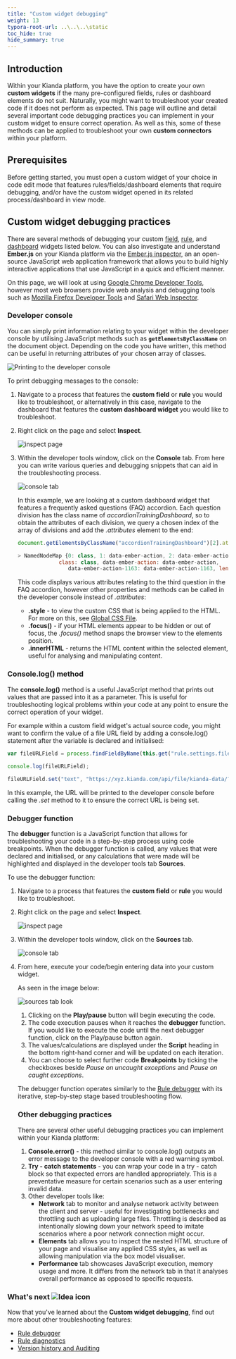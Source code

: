 ```yaml
---
title: "Custom widget debugging"
weight: 13
typora-root-url: ..\..\..\static
toc_hide: true
hide_summary: true
---
```


## Introduction

Within your Kianda platform, you have the option to create your own **custom widgets** if the many pre-configured fields, rules or dashboard elements do not suit. Naturally, you might want to troubleshoot your created code if it does not perform as expected. This page will outline and detail several important code debugging practices you can implement in your custom widget to ensure correct operation. As well as this, some of these methods can be applied to troubleshoot your own **custom connectors** within your platform.

## Prerequisites

Before getting started, you must open a custom widget of your choice in code edit mode that features rules/fields/dashboard elements that require debugging, and/or have the custom widget opened in its related process/dashboard in view mode.



## Custom widget debugging practices

There are several methods of debugging your custom [field](/docs/low-code/field-widget/), [rule](/docs/low-code/rule-widget/),  and [dashboard](/docs/low-code/dashboard-widget/) widgets listed below. You can also investigate and understand **Ember.js** on your Kianda platform via the [Ember.js inspector](/docs/low-code/using-the-ember-inspector/), an an open-source JavaScript web application framework that allows you to build highly interactive applications that use JavaScript in a quick and efficient manner.

On this page, we will look at using [Google Chrome Developer Tools](https://developer.chrome.com/docs/devtools/), however most web browsers provide web analysis and debugging tools such as [Mozilla Firefox Developer Tools](https://www.mozilla.org/en-US/firefox/developer/) and [Safari Web Inspector](https://developer.apple.com/library/archive/documentation/NetworkingInternetWeb/Conceptual/Web_Inspector_Tutorial/Introduction/Introduction.html#//apple_ref/doc/uid/TP40017576-CH1-SW1).



### Developer console

You can simply print information relating to your widget within the developer console by utilising JavaScript methods such as **`getElementsByClassName`** on the document object. Depending on the code you have written, this method can be useful in returning attributes of your chosen array of classes.

![Printing to the developer console](/images/developer-console-debug.png)

To print debugging messages to the console:

1. Navigate to a process that features the **custom field** or **rule** you would like to troubleshoot, or alternatively in this case, navigate to the dashboard that features the **custom dashboard widget** you would like to troubleshoot.

2. Right click on the page and select **Inspect**.

   ![inspect page](/images/inspect.png)

3. Within the developer tools window, click on the **Console** tab. From here you can write various queries and debugging snippets that can aid in the troubleshooting process.

   ![console tab](/images/console-tab.png)

   In this example, we are looking at a custom dashboard widget that features a frequently asked questions (FAQ) accordion. Each question division has the class name of *accordionTrainingDashboard*, so to obtain the attributes of each division, we query a chosen index of the array of divisions and add the *.attributes* element to the end:

   ```javascript
   document.getElementsByClassName("accordionTrainingDashboard")[2].attributes;
   
   > NamedNodeMap {0: class, 1: data-ember-action, 2: data-ember-action-1163, 
       			class: class, data-ember-action: data-ember-action, 
                   data-ember-action-1163: data-ember-action-1163, length: 3}
   ```

   This code displays various attributes relating to the third question in the FAQ accordion, however other properties and methods can be called in the developer console instead of *.attributes*:
   
   * **.style** - to view the custom CSS that is being applied to the HTML. For more on this, see [Global CSS File](/docs/low-code/global-css/).
   * **.focus()** - if your HTML elements appear to be hidden or out of focus, the *.focus()* method snaps the browser view to the elements position.
   * **.innerHTML** - returns the HTML content within the selected element, useful for analysing and manipulating content.



### Console.log() method

The **console.log()** method is a useful JavaScript method that prints out values that are passed into it as a parameter. This is useful for troubleshooting logical problems within your code at any point to ensure the correct operation of your widget.

For example within a custom field widget's actual source code, you might want to confirm the value of a file URL field by adding a console.log() statement after the variable is declared and initialised:

```javascript
var fileURLField = process.findFieldByName(this.get("rule.settings.fileURL.name"));

console.log(fileURLField);
 
fileURLField.set("text", "https://xyz.kianda.com/api/file/kianda-data/?file="+sourceField.data.value[0].fileUrl);
```

In this example, the URL will be printed to the developer console before calling the *.set* method to it to ensure the correct URL is being set.

### Debugger function

The **debugger** function is a JavaScript function that allows for troubleshooting your code in a step-by-step process using code breakpoints. When the debugger function is called, any values that were declared and initialised, or any calculations that were made will be highlighted and displayed in the developer tools tab **Sources**.

To use the debugger function:

1. Navigate to a process that features the **custom field** or **rule** you would like to troubleshoot.

2. Right click on the page and select **Inspect**.

   ![inspect page](/images/inspect.png)

3. Within the developer tools window, click on the **Sources** tab.

   ![console tab](/images/source-tab.png)

4. From here, execute your code/begin entering data into your custom widget.

   As seen in the image below:

   ![sources tab look](/images/sources-tab4.png)

   1. Clicking on the **Play/pause** button will begin executing the code. 
   2. The code execution pauses when it reaches the **debugger** function. If you would like to execute the code until the next debugger function, click on the Play/pause button again.
   3. The values/calculations are displayed under the **Script** heading in the bottom right-hand corner and will be updated on each iteration.
   4. You can choose to select further code **Breakpoints** by ticking the checkboxes beside *Pause on uncaught exceptions* and *Pause on caught exceptions*.
   
   The debugger function operates similarly to the [Rule debugger](/docs/troubleshooting/rule-debugger) with its iterative, step-by-step stage based troubleshooting flow.
   
   
   
   ### Other debugging practices
   
   There are several other useful debugging practices you can implement within your Kianda platform:
   
   1. **Console.error()** - this method similar to console.log() outputs an error message to the developer console with a red warning symbol.
   2. **Try - catch statements** - you can wrap your code in a try - catch block so that expected errors are handled appropriately. This is a preventative measure for certain scenarios such as a user entering invalid data. 
   3. Other developer tools like:
      * **Network** tab to monitor and analyse network activity between the client and server - useful for investigating bottlenecks and throttling such as uploading large files. Throttling is described as intentionally slowing down your network speed to imitate scenarios where a poor network connection might occur.
      * **Elements** tab allows you to inspect the nested HTML structure of your page and visualise any applied CSS styles, as well as allowing manipulation via the box model visualiser.
      * **Performance** tab showcases JavaScript execution, memory usage and more. It differs from the network tab in that it analyses overall performance as opposed to specific requests.

### What's next  ![Idea icon](/images/18.png) ###

Now that you've learned about the **Custom widget debugging**, find out more about other troubleshooting features:

- [Rule debugger](/docs/troubleshooting/rule-debugger)
- [Rule diagnostics](/docs/troubleshooting/rule-diagnostics/)
- [Version history and Auditing](/docs/troubleshooting/version-history-and-auditing)

